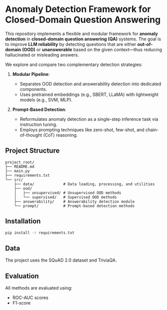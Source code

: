
# Anomaly Detection Framework for Closed-Domain Question Answering

This repository implements a flexible and modular framework for **anomaly detection** in **closed-domain question answering (QA)** systems. The goal is to improve **LLM reliability** by detecting questions that are either **out-of-domain (OOD)** or **unanswerable** based on the given context—thus reducing hallucinated or misleading answers.

We explore and compare two complementary detection strategies:

1. **Modular Pipeline**: 
   - Separates OOD detection and answerability detection into dedicated components.
   - Uses pretrained embeddings (e.g., SBERT, LLaMA) with lightweight models (e.g., SVM, MLP).

2. **Prompt-Based Detection**:
   - Reformulates anomaly detection as a single-step inference task via instruction tuning.
   - Employs prompting techniques like zero-shot, few-shot, and chain-of-thought (CoT) reasoning.


## Project Structure

```
project_root/
├── README.md
├── main.py
├── requirements.txt
└── src/
    ├── data/             # Data loading, processing, and utilities
    ├── ood/
    │   ├── unsupervised/ # Unsupervised OOD methods
    │   └── supervised/   # Supervised OOD methods
    ├── answerability/    # Answerability detection module
    └── prompt/           # Prompt-based detection methods
```

## Installation

```bash
pip install -r requirements.txt
```

## Data

The project uses the SQuAD 2.0 dataset and TriviaQA.

## Evaluation

All methods are evaluated using:
- ROC-AUC scores
- F1-score
